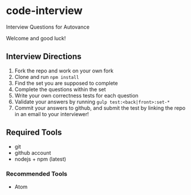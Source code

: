 # code-interview
Interview Questions for Autovance

Welcome and good luck!

## Interview Directions
1. Fork the repo and work on your own fork
2. Clone and run `npm install`
3. Find the set you are supposed to complete
4. Complete the questions within the set
5. Write your own correctness tests for each question
6. Validate your answers by running `gulp test:<back|front>:set-*`
7. Commit your answers to github, and submit the test by linking the repo in an
email to your interviewer!

## Required Tools

* git
* github account
* nodejs + npm (latest)

### Recommended Tools

* Atom
